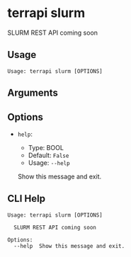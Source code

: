 
# terrapi slurm

SLURM REST API coming soon 

## Usage

```
Usage: terrapi slurm [OPTIONS]
```

## Arguments


## Options

* `help`:
    * Type: BOOL
    * Default: `False`
    * Usage: `--help`

    Show this message and exit.



## CLI Help

```
Usage: terrapi slurm [OPTIONS]

  SLURM REST API coming soon

Options:
  --help  Show this message and exit.
```

